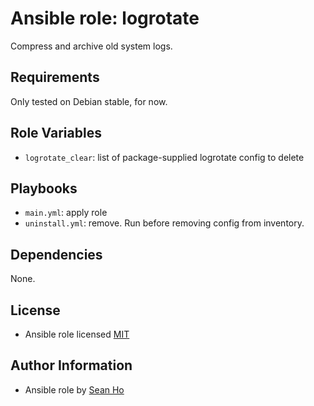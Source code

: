 # Ansible role: logrotate
Compress and archive old system logs.

## Requirements
Only tested on Debian stable, for now.

## Role Variables
+ `logrotate_clear`: list of package-supplied logrotate config to delete

## Playbooks
+ `main.yml`: apply role
+ `uninstall.yml`: remove. Run before removing config from inventory.

## Dependencies
None.

## License
+ Ansible role licensed [MIT](LICENSE)

## Author Information
+ Ansible role by [Sean Ho](https://github.com/ho-ansible/)
